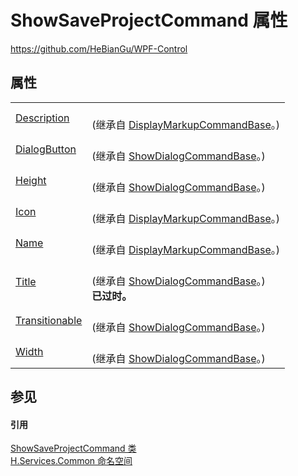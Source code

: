 # ShowSaveProjectCommand 属性
https://github.com/HeBianGu/WPF-Control



## 属性
<table>
<tr>
<td><a href="dba28c0d-f04b-92b4-acc2-a2c77bda8098">Description</a></td>
<td><br />(继承自 <a href="b991418e-2265-a92a-e09c-ba4638d469b0">DisplayMarkupCommandBase</a>。)</td></tr>
<tr>
<td><a href="c4198f53-03ad-7cf0-590f-214dcf14061e">DialogButton</a></td>
<td><br />(继承自 <a href="9eabdda8-b533-3d24-35d8-a7156086a644">ShowDialogCommandBase</a>。)</td></tr>
<tr>
<td><a href="fa438452-0bd9-9d27-ebc8-5b13f60cb176">Height</a></td>
<td><br />(继承自 <a href="9eabdda8-b533-3d24-35d8-a7156086a644">ShowDialogCommandBase</a>。)</td></tr>
<tr>
<td><a href="b0d60137-1f11-6bbf-9381-1ae7be7ecd6c">Icon</a></td>
<td><br />(继承自 <a href="b991418e-2265-a92a-e09c-ba4638d469b0">DisplayMarkupCommandBase</a>。)</td></tr>
<tr>
<td><a href="96e82c0e-cf3c-ba80-24c3-2fc2acfb8ffc">Name</a></td>
<td><br />(继承自 <a href="b991418e-2265-a92a-e09c-ba4638d469b0">DisplayMarkupCommandBase</a>。)</td></tr>
<tr>
<td><a href="78a52c1e-902f-b5e3-d611-d3ceba4d2a6d">Title</a></td>
<td><br />(继承自 <a href="9eabdda8-b533-3d24-35d8-a7156086a644">ShowDialogCommandBase</a>。)<br /><strong>已过时。</strong></td></tr>
<tr>
<td><a href="0c62e83a-8896-494c-e8aa-2eea1834cd0a">Transitionable</a></td>
<td><br />(继承自 <a href="9eabdda8-b533-3d24-35d8-a7156086a644">ShowDialogCommandBase</a>。)</td></tr>
<tr>
<td><a href="1a698294-0088-a772-b4f3-12d23dabf6d0">Width</a></td>
<td><br />(继承自 <a href="9eabdda8-b533-3d24-35d8-a7156086a644">ShowDialogCommandBase</a>。)</td></tr>
</table>

## 参见


#### 引用
<a href="e0e1470b-d187-ed68-c393-5bd7bd063d4f">ShowSaveProjectCommand 类</a>  
<a href="b9cdd84f-6623-a51a-f53b-465103ced202">H.Services.Common 命名空间</a>  
